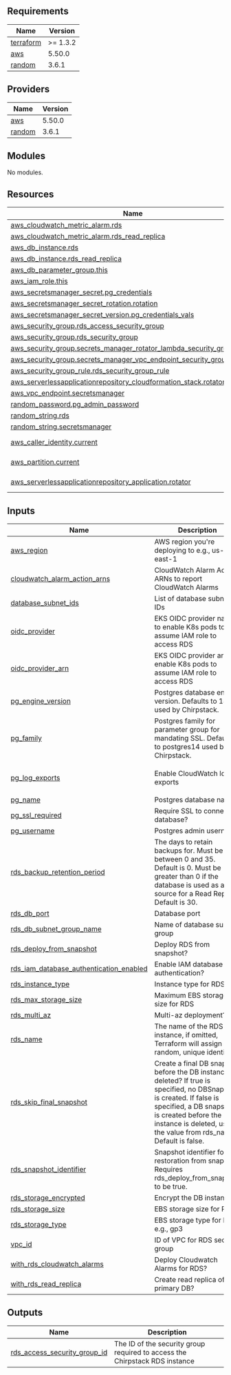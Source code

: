<!-- BEGINNING OF PRE-COMMIT-TERRAFORM DOCS HOOK -->
## Requirements

| Name | Version |
|------|---------|
| <a name="requirement_terraform"></a> [terraform](#requirement\_terraform) | >= 1.3.2 |
| <a name="requirement_aws"></a> [aws](#requirement\_aws) | 5.50.0 |
| <a name="requirement_random"></a> [random](#requirement\_random) | 3.6.1 |

## Providers

| Name | Version |
|------|---------|
| <a name="provider_aws"></a> [aws](#provider\_aws) | 5.50.0 |
| <a name="provider_random"></a> [random](#provider\_random) | 3.6.1 |

## Modules

No modules.

## Resources

| Name | Type |
|------|------|
| [aws_cloudwatch_metric_alarm.rds](https://registry.terraform.io/providers/hashicorp/aws/5.50.0/docs/resources/cloudwatch_metric_alarm) | resource |
| [aws_cloudwatch_metric_alarm.rds_read_replica](https://registry.terraform.io/providers/hashicorp/aws/5.50.0/docs/resources/cloudwatch_metric_alarm) | resource |
| [aws_db_instance.rds](https://registry.terraform.io/providers/hashicorp/aws/5.50.0/docs/resources/db_instance) | resource |
| [aws_db_instance.rds_read_replica](https://registry.terraform.io/providers/hashicorp/aws/5.50.0/docs/resources/db_instance) | resource |
| [aws_db_parameter_group.this](https://registry.terraform.io/providers/hashicorp/aws/5.50.0/docs/resources/db_parameter_group) | resource |
| [aws_iam_role.this](https://registry.terraform.io/providers/hashicorp/aws/5.50.0/docs/resources/iam_role) | resource |
| [aws_secretsmanager_secret.pg_credentials](https://registry.terraform.io/providers/hashicorp/aws/5.50.0/docs/resources/secretsmanager_secret) | resource |
| [aws_secretsmanager_secret_rotation.rotation](https://registry.terraform.io/providers/hashicorp/aws/5.50.0/docs/resources/secretsmanager_secret_rotation) | resource |
| [aws_secretsmanager_secret_version.pg_credentials_vals](https://registry.terraform.io/providers/hashicorp/aws/5.50.0/docs/resources/secretsmanager_secret_version) | resource |
| [aws_security_group.rds_access_security_group](https://registry.terraform.io/providers/hashicorp/aws/5.50.0/docs/resources/security_group) | resource |
| [aws_security_group.rds_security_group](https://registry.terraform.io/providers/hashicorp/aws/5.50.0/docs/resources/security_group) | resource |
| [aws_security_group.secrets_manager_rotator_lambda_security_group](https://registry.terraform.io/providers/hashicorp/aws/5.50.0/docs/resources/security_group) | resource |
| [aws_security_group.secrets_manager_vpc_endpoint_security_group](https://registry.terraform.io/providers/hashicorp/aws/5.50.0/docs/resources/security_group) | resource |
| [aws_security_group_rule.rds_security_group_rule](https://registry.terraform.io/providers/hashicorp/aws/5.50.0/docs/resources/security_group_rule) | resource |
| [aws_serverlessapplicationrepository_cloudformation_stack.rotator_cf_stack](https://registry.terraform.io/providers/hashicorp/aws/5.50.0/docs/resources/serverlessapplicationrepository_cloudformation_stack) | resource |
| [aws_vpc_endpoint.secretsmanager](https://registry.terraform.io/providers/hashicorp/aws/5.50.0/docs/resources/vpc_endpoint) | resource |
| [random_password.pg_admin_password](https://registry.terraform.io/providers/hashicorp/random/3.6.1/docs/resources/password) | resource |
| [random_string.rds](https://registry.terraform.io/providers/hashicorp/random/3.6.1/docs/resources/string) | resource |
| [random_string.secretsmanager](https://registry.terraform.io/providers/hashicorp/random/3.6.1/docs/resources/string) | resource |
| [aws_caller_identity.current](https://registry.terraform.io/providers/hashicorp/aws/5.50.0/docs/data-sources/caller_identity) | data source |
| [aws_partition.current](https://registry.terraform.io/providers/hashicorp/aws/5.50.0/docs/data-sources/partition) | data source |
| [aws_serverlessapplicationrepository_application.rotator](https://registry.terraform.io/providers/hashicorp/aws/5.50.0/docs/data-sources/serverlessapplicationrepository_application) | data source |

## Inputs

| Name | Description | Type | Default | Required |
|------|-------------|------|---------|:--------:|
| <a name="input_aws_region"></a> [aws\_region](#input\_aws\_region) | AWS region you're deploying to e.g., us-east-1 | `string` | `""` | no |
| <a name="input_cloudwatch_alarm_action_arns"></a> [cloudwatch\_alarm\_action\_arns](#input\_cloudwatch\_alarm\_action\_arns) | CloudWatch Alarm Action ARNs to report CloudWatch Alarms | `list(string)` | `[]` | no |
| <a name="input_database_subnet_ids"></a> [database\_subnet\_ids](#input\_database\_subnet\_ids) | List of database subnet IDs | `list(string)` | `[]` | no |
| <a name="input_oidc_provider"></a> [oidc\_provider](#input\_oidc\_provider) | EKS OIDC provider name to enable K8s pods to assume IAM role to access RDS | `string` | `""` | no |
| <a name="input_oidc_provider_arn"></a> [oidc\_provider\_arn](#input\_oidc\_provider\_arn) | EKS OIDC provider arn to enable K8s pods to assume IAM role to access RDS | `string` | `""` | no |
| <a name="input_pg_engine_version"></a> [pg\_engine\_version](#input\_pg\_engine\_version) | Postgres database engine version. Defaults to 14.10, used by Chirpstack. | `string` | `"14.10"` | no |
| <a name="input_pg_family"></a> [pg\_family](#input\_pg\_family) | Postgres family for parameter group for mandating SSL. Defaults to postgres14 used by Chirpstack. | `string` | `"postgres14"` | no |
| <a name="input_pg_log_exports"></a> [pg\_log\_exports](#input\_pg\_log\_exports) | Enable CloudWatch log exports | `list(string)` | <pre>[<br>  "postgresql"<br>]</pre> | no |
| <a name="input_pg_name"></a> [pg\_name](#input\_pg\_name) | Postgres database name | `string` | `""` | no |
| <a name="input_pg_ssl_required"></a> [pg\_ssl\_required](#input\_pg\_ssl\_required) | Require SSL to connect to database? | `bool` | `true` | no |
| <a name="input_pg_username"></a> [pg\_username](#input\_pg\_username) | Postgres admin username | `string` | `""` | no |
| <a name="input_rds_backup_retention_period"></a> [rds\_backup\_retention\_period](#input\_rds\_backup\_retention\_period) | The days to retain backups for. Must be between 0 and 35. Default is 0. Must be greater than 0 if the database is used as a source for a Read Replica. Default is 30. | `number` | `30` | no |
| <a name="input_rds_db_port"></a> [rds\_db\_port](#input\_rds\_db\_port) | Database port | `number` | `5432` | no |
| <a name="input_rds_db_subnet_group_name"></a> [rds\_db\_subnet\_group\_name](#input\_rds\_db\_subnet\_group\_name) | Name of database subnet group | `string` | `""` | no |
| <a name="input_rds_deploy_from_snapshot"></a> [rds\_deploy\_from\_snapshot](#input\_rds\_deploy\_from\_snapshot) | Deploy RDS from snapshot? | `bool` | `false` | no |
| <a name="input_rds_iam_database_authentication_enabled"></a> [rds\_iam\_database\_authentication\_enabled](#input\_rds\_iam\_database\_authentication\_enabled) | Enable IAM database authentication? | `bool` | `true` | no |
| <a name="input_rds_instance_type"></a> [rds\_instance\_type](#input\_rds\_instance\_type) | Instance type for RDS | `string` | `"db.m6i.large"` | no |
| <a name="input_rds_max_storage_size"></a> [rds\_max\_storage\_size](#input\_rds\_max\_storage\_size) | Maximum EBS storage size for RDS | `number` | `1000` | no |
| <a name="input_rds_multi_az"></a> [rds\_multi\_az](#input\_rds\_multi\_az) | Multi-az deployment? | `bool` | `false` | no |
| <a name="input_rds_name"></a> [rds\_name](#input\_rds\_name) | The name of the RDS instance, if omitted, Terraform will assign a random, unique identifier. | `string` | `""` | no |
| <a name="input_rds_skip_final_snapshot"></a> [rds\_skip\_final\_snapshot](#input\_rds\_skip\_final\_snapshot) | Create a final DB snapshot before the DB instance is deleted? If true is specified, no DBSnapshot is created. If false is specified, a DB snapshot is created before the DB instance is deleted, using the value from rds\_name. Default is false. | `bool` | `false` | no |
| <a name="input_rds_snapshot_identifier"></a> [rds\_snapshot\_identifier](#input\_rds\_snapshot\_identifier) | Snapshot identifier for restoration from snapshot. Requires rds\_deploy\_from\_snapshot to be true. | `string` | `""` | no |
| <a name="input_rds_storage_encrypted"></a> [rds\_storage\_encrypted](#input\_rds\_storage\_encrypted) | Encrypt the DB instance? | `bool` | `true` | no |
| <a name="input_rds_storage_size"></a> [rds\_storage\_size](#input\_rds\_storage\_size) | EBS storage size for RDS | `number` | `100` | no |
| <a name="input_rds_storage_type"></a> [rds\_storage\_type](#input\_rds\_storage\_type) | EBS storage type for RDS e.g., gp3 | `string` | `"gp3"` | no |
| <a name="input_vpc_id"></a> [vpc\_id](#input\_vpc\_id) | ID of VPC for RDS security group | `string` | `""` | no |
| <a name="input_with_rds_cloudwatch_alarms"></a> [with\_rds\_cloudwatch\_alarms](#input\_with\_rds\_cloudwatch\_alarms) | Deploy Cloudwatch Alarms for RDS? | `bool` | `false` | no |
| <a name="input_with_rds_read_replica"></a> [with\_rds\_read\_replica](#input\_with\_rds\_read\_replica) | Create read replica of primary DB? | `bool` | `false` | no |

## Outputs

| Name | Description |
|------|-------------|
| <a name="output_rds_access_security_group_id"></a> [rds\_access\_security\_group\_id](#output\_rds\_access\_security\_group\_id) | The ID of the security group required to access the Chirpstack RDS instance |
<!-- END OF PRE-COMMIT-TERRAFORM DOCS HOOK -->
